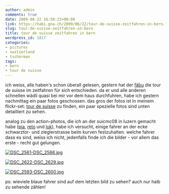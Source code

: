 ```yaml
---
author: admin
comments: true
date: 2009-06-22 16:50:23+00:00
link: https://habi.gna.ch/2009/06/22/tour-de-suisse-zeitfahren-in-bern/
slug: tour-de-suisse-zeitfahren-in-bern
title: tour de suisse zeitfahren in bern
wordpress_id: 1817
categories:
- pictures
- switzerland
- tschörman
tags:
- bern
- tour de suisse
---
```


ich weiss, alle haben's schon überall gelesen, gestern hat der [fäbu](https://de.wikipedia.org/wiki/Fabian_Cancellara) die tour de suisse im zeitfahren für sich entschieden. da er und alle anderen schnellen wädli quasi bei mir vor dem haus durchfuhren, habe ich gestern nachmittag ein paar fotos geschossen. das gros der fotos ist in meinem flickr-set: [tour de suisse](http://www.flickr.com/photos/habi/sets/72157620230353964/) zu finden, ein paar spezielle fotos sind unten detailliert zu sehen.




analog zu den action-photos, die ich an der suicmc08 in luzern gemacht habe ([pia](http://www.flickr.com/photos/habi/2863549938/in/set-72157607328809701/), [reto](http://www.flickr.com/photos/habi/2863544010/in/set-72157607328809701/) und [luk](http://www.flickr.com/photos/habi/2862715821/in/set-72157607328809701/)), habe ich versucht, einige fahrer an der ecke schwarztor- und zieglerstrasse beim kurven festzuhalten. welche fahrer dass es sind, weiss ich nicht, jedenfalls finde ich die bilder - vor allem das erste - recht gut gelungen.




[![DSC_2561-DSC_2566.jpg](https://habi.gna.ch/wp-content/uploads/2009/06/DSC_2561-DSC_25661.jpg)](https://habi.gna.ch/wp-content/uploads/2009/06/DSC_2561-DSC_2566.jpg)




[![DSC_2622-DSC_2629.jpg](https://habi.gna.ch/wp-content/uploads/2009/06/DSC_2622-DSC_26291.jpg)](https://habi.gna.ch/wp-content/uploads/2009/06/DSC_2622-DSC_2629.jpg)




[![DSC_2593-DSC_2600.jpg](https://habi.gna.ch/wp-content/uploads/2009/06/DSC_2593-DSC_26001.jpg)](https://habi.gna.ch/wp-content/uploads/2009/06/DSC_2593-DSC_2600.jpg)




ps: wieviele blaue fahrer sind auf dem letzten bild zu sehen? auch nur halb zu sehende zählen!






